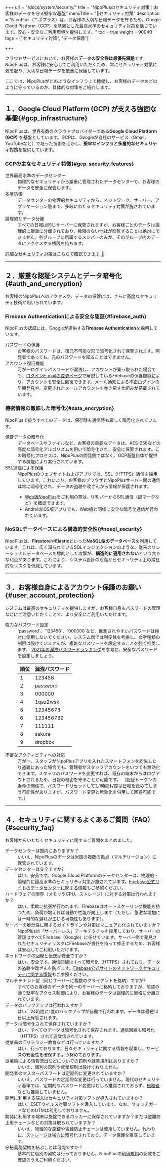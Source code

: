 +++
url = "/docs/system/security/"
title = "NipoPlusのセキュリティ対策｜お客様のデータを守る堅牢な基盤"
menuTitle = "🔐セキュリティ対策"
description = "NipoPlus（ニポプラス）は、お客様の大切な日報データを守るため、Google Cloud Platform（GCP）を基盤とした最高水準のセキュリティ対策を講じています。安心・安全なご利用環境を提供します。"
toc = true
weight = 90040
tags = ["セキュリティ対策", "データ保護"]

+++

クラウドサービスにおいて、お客様の**データの安全性は最優先課題**です。NipoPlusは、お客様に安心してご利用いただくため、常にセキュリティ対策に気を配り、大切な日報データを厳重に保護しています。

ここでは、NipoPlusがどのようなインフラ上で稼働し、お客様のデータをどのように守っているのか、具体的な対策をご紹介します。

---

## １．Google Cloud Platform (GCP) が支える強固な基盤{#gcp_infrastructure}

NipoPlusは、世界有数のクラウドプロバイダーである**Google Cloud Platform (GCP)** を基盤としています。GCPは、Googleが自社のサービス（Gmail、YouTubeなど）で培った技術を活かし、**堅牢なインフラと多層的なセキュリティ対策**を提供しています。

### GCPの主なセキュリティ特徴{#gcp_security_features}

<dl class="basic">
<dt>世界最高水準のデータセンター</dt>
<dd>物理的なセキュリティから厳重に管理されたデータセンターで、お客様のデータを安全に保管します。</dd>

<dt>多層防御</dt>
<dd>データセンターの物理的セキュリティから、ネットワーク、サーバー、アプリケーション層まで、多岐にわたるセキュリティ対策が施されています。</dd>

<dt>論理的なデータ分離</dt>
<dd>すべての日報は同じサーバーに保管されますが、お客様ごとのデータは論理的に厳重に分離されており、権限のない他社が閲覧することは絶対にできません。各グループに所属するメンバーのみが、そのグループ内のデータにアクセスする権限を持ちます。</dd>
</dl>

[詳細なセキュリティ対策はこちらで確認できます 🔐](/docs/system/security/)

---

## ２．厳重な認証システムとデータ暗号化{#auth_and_encryption}

お客様のNipoPlusへのアクセスや、データの保管には、さらに高度なセキュリティ技術が用いられています。

### Firebase Authenticationによる安全な認証{#firebase_auth}

NipoPlusの認証には、Googleが提供する**Firebase Authentication**を採用しています。

<dl class="basic">
<dt>パスワードの保護</dt>
<dd>お客様のパスワードは、復元不可能な形で暗号化されて保管されます。開発者であっても、元のパスワードを知ることはできません。</dd>

<dt>アカウント復旧機能</dt>
<dd>万が一ログインパスワードが漏洩し、アカウントが乗っ取られた場合でも、<a href="/docs/manual/account/email/">ログインE-mailの変更ページ</a>で解説しているFirebaseの保護機能により、アカウントを安全に回復できます。メール通知による不正ログインの早期発見や、変更されたメールアカウントを巻き戻す仕組みが搭載されています。</dd>
</dl>

### 機密情報の徹底した暗号化{#data_encryption}

NipoPlusで扱うすべてのデータは、保存時も通信時も厳しく暗号化されています。

<dl class="basic">
<dt>保管データの暗号化</dt>
<dd>データベースやファイルなど、お客様の重要なデータは、AES-256などの高度な暗号化アルゴリズムを用いて暗号化され、安全に保管されます。この暗号化プロセスは、NipoPlusの開発側ではなく、GCP基盤自体が提供する機能により実行されています。</dd>

<dt>SSL通信による保護</dt>
<dd>NipoPlusのウェブサイトおよびアプリでは、SSL（HTTPS）通信を採用しています。これにより、お客様のブラウザとNipoPlusサーバー間の通信は常に暗号化され、データの盗聴や改ざんから情報が保護されます。
    <ul>
        <li><a href="https://nipoplus.sndbox.jp/" target="_blank">Web版NipoPlus</a>をご利用の際は、URLバーからSSL通信（鍵マークなど）を確認できます。</li>
        <li>Android/iOS版アプリでも、Web版と同様に安全な暗号化通信が行われています。</li>
    </ul>
</dd>
</dl>

### NoSQLデータベースによる構造的安全性{#nosql_security}

NipoPlusは、**Firestore**や**Elastic**といった**NoSQL型のデータベース**を利用しています。これは、広く知られているSQLインジェクションのような、従来のリレーショナルデータベースを標的とした攻撃が、**構造的に適用されない**という大きな利点があります。これにより、システム設計の段階からセキュリティ上の潜在的なリスクを低減しています。

---

## ３．お客様自身によるアカウント保護のお願い{#user_account_protection}

システムは最高のセキュリティを提供しますが、お客様自身もパスワードの管理などにご注意いただくことで、より安全にご利用いただけます。

<dl class="basic">
<dt>強力なパスワード設定</dt>
<dd>
`password`、`123456`、`000000`など、推測されやすいパスワードは絶対に使用しないでください。システム側では利便性を考慮し、文字種類の制限は設けていませんが、複雑なパスワードを設定することを強く推奨します。
<a href="https://www.itmedia.co.jp/news/articles/2202/08/news101.html" target="_blank">2021年の漏洩パスワードランキング</a>を参考に、安全なパスワードを設定しましょう。

| 順位 | 漏洩パスワード |
| ---- | -------------- |
| 1    | 123456         |
| 2    | password       |
| 3    | 000000         |
| 4    | 1qaz2wsx       |
| 5    | 12345678       |
| 6    | 123456789      |
| 7    | 111111         |
| 8    | sakura         |
| 9    | dropbox        |

</dd>

<dt>不審なアクティビティへの対応</dt>
<dd>
万が一、スタッフがNipoPlusアプリを入れたスマートフォンを紛失したり盗難にあった場合でも、管理者がスタッフアカウントをいつでも無効化できます。スタッフのパスワードを変更すれば、既存の端末からはログアウトされるため、日報の機密を守ることが可能です。
（認証トークンの寿命の関係で、パスワードリセットしても1時間程度は日報を読めてしまう可能性がありますが、パスワード変更と無効化を併用して回避可能です。）
</dd>
</dl>

---

## ４．セキュリティに関するよくあるご質問（FAQ）{#security_faq}

お客様からいただくセキュリティに関するご質問をまとめました。

<dl class="faq">
  <dt><div>データセンターは国内にありますか？</div></dt>
  <dd><div>いいえ、NipoPlusのデータは米国の複数の拠点（マルチリージョン）に保管されています。</div></dd>
  <dt><div>データセンターは安全ですか?</div></dt>
  <dd><div>はい、安全です。Google Cloud Platformのデータセンターは、物理的・論理的に最高水準のセキュリティ対策が施されています。<a href="https://firebase.google.com/terms/data-processing-terms?hl=ja#1.-data-center-and-network-security" target="_blank">Firebase公式サイトのデータセンターに関する情報</a>もご参照ください。</div></dd>
  <dt><div>ハードウェアの限界（メモリやCPU、ストレージ）に対する対策は行われますか？</div></dt>
  <dd><div>はい、柔軟に拡張が行われます。Firebaseはオートスケーリング機能を持つため、負荷が増えれば自動で性能が向上します（ただし、急激な増加には一時的な遅れが生じる可能性もあります）。</div></dd>
  <dt><div>サーバーの脆弱性に関するガイドラインや対策はマニュアル化されていますか？</div></dt>
  <dd><div>NipoPlusは「サーバーレス」アーキテクチャを採用しており、サーバーの管理はすべてFirebase（Google）に任せています。サーバー側で発見されたセキュリティリスクはFirebaseが責任を持って修正するため、お客様は安心してご利用いただけます。</div></dd>
  <dt><div>ネットワークの回線と伝送は安全ですか？</div></dt>
  <dd><div>はい、安全です。通信回線はすべて暗号化（HTTPS）されており、データの盗聴や改ざんを防ぎます。<a href="https://firebase.google.com/terms/data-processing-terms?hl=ja#1.-data-center-and-network-security" target="_blank">Firebase公式サイトのネットワークセキュリティに関する情報</a>もご参照ください。</div></dd>
  <dt><div>マルチテナント型（同じサーバーに複数のクライアントを格納）ですか?</div></dt>
  <dd><div>すべてのお客様のデータを同一のサーバーに格納しておりますが、前述の通り堅牢なアクセス制御により、お客様のデータは論理的に厳格に分離されています。</div></dd>
  <dt><div>データのバックアップは行われますか？</div></dt>
  <dd><div>はい、24時間に1度のバックアップが自動で行われます。データは最短10日以上保管されます。</div></dd>
  <dt><div>データは暗号化されて保存されていますか？</div></dt>
  <dd><div>はい、すべてのデータは暗号化されて保存されます。通信回線も暗号化（HTTPS）されて送受信されています。</div></dd>
  <dt><div>従業員のITリテラシー教育などは行っていますか？</div></dt>
  <dd><div>はい、行っております。日々セキュリティに関する情報を収集し、サービスの安全性を確保するよう努めております。</div></dd>
  <dt><div>従業員による情報流出などについての罰則や就業規則はありますか？</div></dt>
  <dd><div>いいえ、個別の罰則や就業規則は設けておりません。</div></dd>
  <dt><div>開発者のマスターパスワードは定期的に変更されていますか？</div></dt>
  <dd><div>いいえ、パスワードの定期的な変更は行っていません。現代のセキュリティ基準では、定期的なパスワード変更はむしろ推奨されておらず、<a href="https://www.soumu.go.jp/main_sosiki/cybersecurity/research/technical/02_02.html" target="_blank">総務省</a>なども推奨していません。</div></dd>
  <dt><div>開発に利用する端末はセキュリティ対策ソフトが導入されていますか？</div></dt>
  <dd><div>はい、ESETウイルス対策ソフトを導入しています。なお、ウォッチガードなどのUTMは利用しておりません。</div></dd>
  <dt><div>開発に利用する端末は施錠できるロッカーに保存されていますか？または盗難防止用チェーンなどの対策は取られていますか？</div></dt>
  <dd><div>いいえ、物理的な施錠や盗難防止チェーンは使用していません。代わりに、<a href="https://support.apple.com/ja-jp/HT204837" target="_blank">ストレージは強力に暗号化</a>されており、データ保護を徹底しています。</div></dd>
  <dt><div>守秘義務契約を結ぶことは可能ですか？</div></dt>
  <dd><div>基本的に個別の契約は行っておりません。NipoPlusの<a href="/docs/system/agree/">利用規約</a>の記載をご確認のうえご利用ください。</div></dd>
</dl>
